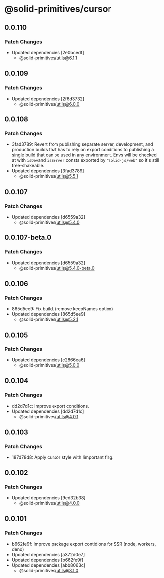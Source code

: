 # @solid-primitives/cursor

## 0.0.110

### Patch Changes

- Updated dependencies [2e0bcedf]
  - @solid-primitives/utils@6.1.1

## 0.0.109

### Patch Changes

- Updated dependencies [2f6d3732]
  - @solid-primitives/utils@6.0.0

## 0.0.108

### Patch Changes

- 3fad3789: Revert from publishing separate server, development, and production builds that has to rely on export conditions
  to publishing a single build that can be used in any environment.
  Envs will be checked at with `isDev`and `isServer` consts exported by `"solid-js/web"` so it's still tree-shakeable.
- Updated dependencies [3fad3789]
  - @solid-primitives/utils@5.5.1

## 0.0.107

### Patch Changes

- Updated dependencies [d6559a32]
  - @solid-primitives/utils@5.4.0

## 0.0.107-beta.0

### Patch Changes

- Updated dependencies [d6559a32]
  - @solid-primitives/utils@5.4.0-beta.0

## 0.0.106

### Patch Changes

- 865d5ee9: Fix build. (remove keepNames option)
- Updated dependencies [865d5ee9]
  - @solid-primitives/utils@5.2.1

## 0.0.105

### Patch Changes

- Updated dependencies [c2866ea6]
  - @solid-primitives/utils@5.0.0

## 0.0.104

### Patch Changes

- dd2d7d1c: Improve export conditions.
- Updated dependencies [dd2d7d1c]
  - @solid-primitives/utils@4.0.1

## 0.0.103

### Patch Changes

- 187d78d8: Apply cursor style with !important flag.

## 0.0.102

### Patch Changes

- Updated dependencies [9ed32b38]
  - @solid-primitives/utils@4.0.0

## 0.0.101

### Patch Changes

- b662fe9f: Improve package export contidions for SSR (node, workers, deno)
- Updated dependencies [a372d0e7]
- Updated dependencies [b662fe9f]
- Updated dependencies [abb8063c]
  - @solid-primitives/utils@3.1.0
